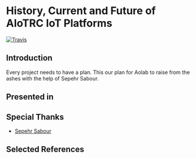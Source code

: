 # History, Current and Future of AIoTRC IoT Platforms
[![Travis](https://img.shields.io/travis/com/aiotrc/ToTheFuture.svg?style=flat-square)](https://travis-ci.com/aiotrc/ToTheFuture)

## Introduction
Every project needs to have a plan. This our plan for Aolab to raise from the ashes with the help of Sepehr Sabour.

## Presented in

## Special Thanks

- [Sepehr Sabour](https://github.com/pesehr)

## Selected References
